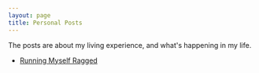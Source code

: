 ```yaml
---
layout: page
title: Personal Posts
---
```


The posts are about my living experience, and what's happening in my life.

- [Running Myself Ragged](ragged)
